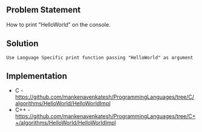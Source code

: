 


## Problem Statement
How to print "HelloWorld" on the console.

## Solution

`Use Language Specific print function passing "HelloWorld" as argument`

## Implementation
- C - https://github.com/mankenavenkatesh/ProgrammingLanguages/tree/C/algorithms/HelloWorld/HelloWorldImpl
- C++ - https://github.com/mankenavenkatesh/ProgrammingLanguages/tree/C++/algorithms/HelloWorld/HelloWorldImpl


